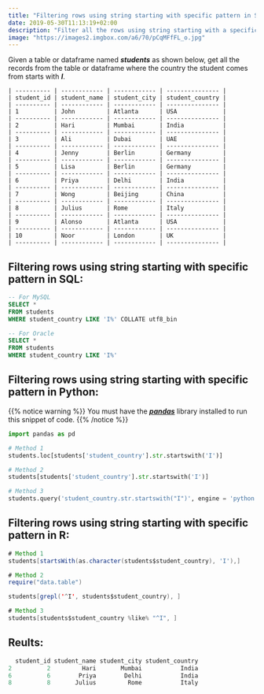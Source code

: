 ```yaml
---
title: "Filtering rows using string starting with specific pattern in SQL, Python and R"
date: 2019-05-30T11:13:19+02:00
description: "Filter all the rows using string starting with a specific pattern from the given table in SQL or given dataframe in Python or R."
image: "https://images2.imgbox.com/a6/70/pCqMFfFL_o.jpg"
---
```


Given a table or dataframe named *__students__* as shown below, get all the records from the table or dataframe where the country the student comes from starts with *__I__*.

```
| ---------- | ------------ | ------------ | --------------- |
| student_id | student_name | student_city | student_country |
| ---------- | ------------ | ------------ | --------------- |
| 1          | John         | Atlanta      | USA             |
| ---------- | ------------ | ------------ | --------------- |
| 2          | Hari         | Mumbai       | India           |
| ---------- | ------------ | ------------ | --------------- |
| 3          | Ali          | Dubai        | UAE             |
| ---------- | ------------ | ------------ | --------------- |
| 4          | Jenny        | Berlin       | Germany         |
| ---------- | ------------ | ------------ | --------------- |
| 5          | Lisa         | Berlin       | Germany         |
| ---------- | ------------ | ------------ | --------------- |
| 6          | Priya        | Delhi        | India           |
| ---------- | ------------ | ------------ | --------------- |
| 7          | Wong         | Beijing      | China           |
| ---------- | ------------ | ------------ | --------------- |
| 8          | Julius       | Rome         | Italy           |
| ---------- | ------------ | ------------ | --------------- |
| 9          | Alonso       | Atlanta      | USA             |
| ---------- | ------------ | ------------ | --------------- |
| 10         | Noor         | London       | UK              |
| ---------- | ------------ | ------------ | --------------- |
```

## Filtering rows using string starting with specific pattern in SQL:

```SQL
-- For MySQL
SELECT * 
FROM students
WHERE student_country LIKE 'I%' COLLATE utf8_bin

-- For Oracle
SELECT * 
FROM students
WHERE student_country LIKE 'I%'
```

## Filtering rows using string starting with specific pattern in Python:

{{% notice warning %}}
You must have the *__[pandas](https://pandas.pydata.org/)__* library installed to run this snippet of code.
{{% /notice %}}

```Python
import pandas as pd

# Method 1
students.loc[students['student_country'].str.startswith('I')]

# Method 2
students[students['student_country'].str.startswith('I')]

# Method 3
students.query('student_country.str.startswith("I")', engine = 'python')
```

## Filtering rows using string starting with specific pattern in R:

```Java
# Method 1
students[startsWith(as.character(students$student_country), 'I'),]

# Method 2
require("data.table")

students[grepl('^I', students$student_country), ]

# Method 3
students[students$student_country %like% "^I", ]
```

## Reults:

```Java
  student_id student_name student_city student_country
2          2         Hari       Mumbai           India
6          6        Priya        Delhi           India
8          8       Julius         Rome           Italy
```
